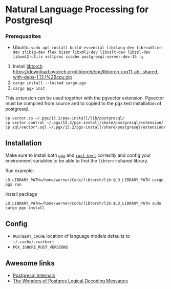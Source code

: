 # Natural Language Processing for Postgresql

### Prerequazites

* Ubuntu: `sudo apt install build-essential libclang-dev libreadline-dev zlib1g-dev flex bison libxml2-dev libxslt-dev libssl-dev libxml2-utils xsltproc ccache postgresql-server-dev-15 -y`

1. Install [libtorch](https://pytorch.org/get-started/locally/) \
   https://download.pytorch.org/libtorch/cpu/libtorch-cxx11-abi-shared-with-deps-1.13.1%2Bcpu.zip
2. `cargo install --locked cargo-pgx`
3. `cargo pgx init`

This extension can be used together with the pgvector extension.
Pgvector must be compiled from source and to copied to the pgx test installation of postgresql.

    cp vector.so ~/.pgx/15.2/pgx-install/lib/postgresql/
    cp vector.control ~/.pgx/15.2/pgx-install/share/postgresql/extension/
    cp sql/vector*.sql ~/.pgx/15.2/pgx-install/share/postgresql/extension/

## Installation

Make sure to install both [`pgx`](https://crates.io/crates/pgx) and [`rust-bert`](https://crates.io/crates/rust-bert) correctly
and config your environment variables to be able to find the `libtorch` shared library.

Run example:

    LD_LIBRARY_PATH=/home/werner/Code/libtorch/lib:$LD_LIBRARY_PATH cargo pgx run

Install package

    LD_LIBRARY_PATH=/home/werner/Code/libtorch/lib:$LD_LIBRARY_PATH sudo cargo pgx install

## Config
* `RUSTBERT_CACHE` location of language models defaults to `~/.cache/.rustbert`
* `PGX_IGNORE_RUST_VERSIONS`

## Awesome links

* [Postgresql Internals](https://postgrespro.com/community/books/internals)
* [The Wonders of Postgres Logical Decoding Messages](https://www.infoq.com/articles/wonders-of-postgres-logical-decoding-messages/)
